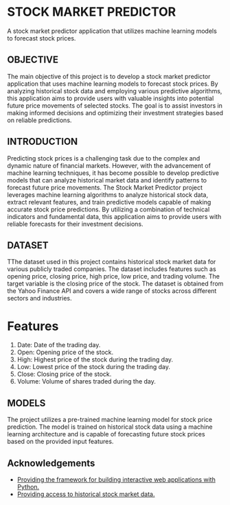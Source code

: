 # STOCK MARKET PREDICTOR

A stock market predictor application that utilizes machine learning models to forecast stock prices.
## OBJECTIVE

The main objective of this project is to develop a stock market predictor application that uses machine learning models to forecast stock prices. By analyzing historical stock data and employing various predictive algorithms, this application aims to provide users with valuable insights into potential future price movements of selected stocks. The goal is to assist investors in making informed decisions and optimizing their investment strategies based on reliable predictions.



## INTRODUCTION

Predicting stock prices is a challenging task due to the complex and dynamic nature of financial markets. However, with the advancement of machine learning techniques, it has become possible to develop predictive models that can analyze historical market data and identify patterns to forecast future price movements. The Stock Market Predictor project leverages machine learning algorithms to analyze historical stock data, extract relevant features, and train predictive models capable of making accurate stock price predictions. By utilizing a combination of technical indicators and fundamental data, this application aims to provide users with reliable forecasts for their investment decisions.



## DATASET 

TThe dataset used in this project contains historical stock market data for various publicly traded companies. The dataset includes features such as opening price, closing price, high price, low price, and trading volume. The target variable is the closing price of the stock. The dataset is obtained from the Yahoo Finance API and covers a wide range of stocks across different sectors and industries.

# Features
1. Date: Date of the trading day.
2. Open: Opening price of the stock.
3. High: Highest price of the stock during the trading day.
4. Low: Lowest price of the stock during the trading day.
5. Close: Closing price of the stock.
6. Volume: Volume of shares traded during the day.

## MODELS

The project utilizes a pre-trained machine learning model for stock price prediction. The model is trained on historical stock data using a machine learning architecture and is capable of forecasting future stock prices based on the provided input features.


## Acknowledgements

 - [Providing the framework for building interactive web applications with Python.](https://streamlit.io/)
 - [Providing access to historical stock market data.](https://pypi.org/project/yfinance/)


